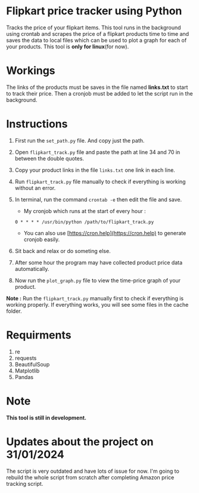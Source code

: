 # Flipkart price tracker using Python
Tracks the price of your flipkart items. 
This tool runs in the background using crontab and scrapes the price of a flipkart products time to time and saves the data to local files which can be used to plot a graph for each of your products.
This tool is <b>only for linux</b>(for now). 

# Workings
The links of the products must be saves in the file named <b>links.txt</b> to start to track their price. Then a cronjob must be added to let the script run in the background.

# Instructions 

1. First run the `set_path.py` file. And copy just the path.

1. Open `flipkart_track.py` file and paste the path at line 34 and 70 in between the double quotes.

1. Copy your product links in the file `links.txt` one link in each line.

1. Run `flipkart_track.py` file manually to check if everything is working without an error.

1. In terminal, run the command `crontab -e` then edit the file and save.
	- My cronjob which runs at the start of every hour :

	```
	0 * * * * /usr/bin/python /path/to/flipkart_track.py
	```
	- You can also use [https://cron.help](https://cron.help) to generate cronjob easily.

1. Sit back and relax or do someting else. 

1. After some hour the program may have collected product price data automatically.

1. Now run the `plot_graph.py` file to view the time-price graph of your product.

**Note :** Run the `flipkart_track.py` manually first to check if everything is working properly. If everything works, you will see some files in the cache folder.

# Requirments

1. re 
2. requests
3. BeautifulSoup
4. Matplotlib
5. Pandas

# Note 
<b>This tool is still in development.</b>

# Updates about the project on 31/01/2024

The script is very outdated and have lots of issue for now. I'm going to rebuild the whole script from scratch after completing Amazon price tracking script.



